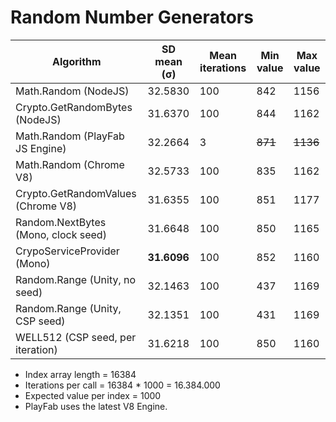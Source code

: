 Random Number Generators
================

| Algorithm                              | SD mean (σ) | Mean iterations | Min value | Max value |
| -------------------------------------- | ----------- | --------------- | --------- | --------- |
| Math.Random (NodeJS)                   | 32.5830     | 100 | 842 | 1156 |
| Crypto.GetRandomBytes (NodeJS)         | 31.6370     | 100 | 844 | 1162|
| Math.Random (PlayFab JS Engine)        | 32.2664     | 3   | ~~871~~ | ~~1136~~ |
| Math.Random (Chrome V8)                | 32.5733     | 100 | 835 | 1162 |
| Crypto.GetRandomValues (Chrome V8)     | 31.6355     | 100 | 851 | 1177 |
| Random.NextBytes (Mono, clock seed)    | 31.6648     | 100 | 850 | 1165 |
| CrypoServiceProvider (Mono)            | **31.6096**     | 100 | 852 | 1160 |
| Random.Range (Unity, no seed)          | 32.1463     | 100 | 437 | 1169 |
| Random.Range (Unity, CSP seed)         | 32.1351     | 100 | 431 | 1169 |
| WELL512 (CSP seed, per iteration)      | 31.6218     | 100 | 850 | 1160 |


- Index array length = 16384
- Iterations per call = 16384 * 1000 = 16.384.000
- Expected value per index = 1000
- PlayFab uses the latest V8 Engine.
